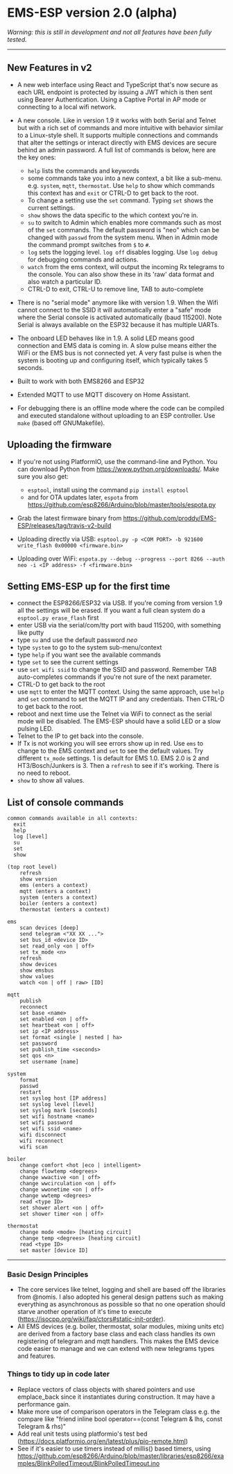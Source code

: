 # EMS-ESP version 2.0 (alpha)

*Warning: this is still in development and not all features have been fully tested.*

---

## **New Features in v2**

- A new web interface using React and TypeScript that's now secure as each URL endpoint is protected by issuing a JWT which is then sent using Bearer Authentication. Using a Captive Portal in AP mode or connecting to a local wifi network.
  
- A new console. Like in version 1.9 it works with both Serial and Telnet but with a rich set of commands and more intuitive with behavior similar to a Linux-style shell. It supports multiple connections and commands that alter the settings or interact directly with EMS devices are secure behind an admin password. A full list of commands is below, here are the key ones:
    * `help` lists the commands and keywords
    * some commands take you into a new context, a bit like a sub-menu. e.g. `system`, `mqtt`, `thermostat`. Use `help` to show which commands this context has and `exit` or CTRL-D to get back to the root.
    * To change a setting use the `set` command. Typing `set` shows the current settings.
    * `show` shows the data specific to the which context you're in.
    * `su` to switch to Admin which enables more commands such as most of the `set` commands. The default password is "neo" which can be changed with `passwd` from the system menu. When in Admin mode the command prompt switches from `$` to `#`.
    * `log` sets the logging level. `log off` disables logging. Use `log debug` for debugging commands and actions.
    * `watch` from the ems context, will output the incoming Rx telegrams to the console. You can also show these in its 'raw' data format and also watch a particular ID.
    * CTRL-D to exit, CTRL-U to remove line, TAB to auto-complete 
  
- There is no "serial mode" anymore like with version 1.9. When the Wifi cannot connect to the SSID it will automatically enter a "safe" mode where the Serial console is activated automatically (baud 115200). Note Serial is always available on the ESP32 because it has multiple UARTs.

- The onboard LED behaves like in 1.9. A solid LED means good connection and EMS data is coming in. A slow pulse means either the WiFi or the EMS bus is not connected yet. A very fast pulse is when the system is booting up and configuring itself, which typically takes 5 seconds.

- Built to work with both EMS8266 and ESP32

- Extended MQTT to use MQTT discovery on Home Assistant.

- For debugging there is an offline mode where the code can be compiled and executed standalone without uploading to an ESP controller. Use `make` (based off GNUMakefile).


## **Uploading the firmware**

- If you're not using PlatformIO, use the command-line and Python. You can download Python from https://www.python.org/downloads/. Make sure you also get:
  - `esptool`, install using the command `pip install esptool`
  - and for OTA updates later, `espota` from https://github.com/esp8266/Arduino/blob/master/tools/espota.py

- Grab the latest firmware binary from https://github.com/proddy/EMS-ESP/releases/tag/travis-v2-build
- Uploading directly via USB: `esptool.py -p <COM PORT> -b 921600 write_flash 0x00000 <firmware.bin>`
- Uploading over WiFi: `espota.py --debug --progress --port 8266 --auth neo -i <IP address> -f <firmware.bin>`

## **Setting EMS-ESP up for the first time**

 - connect the ESP8266/ESP32 via USB. If you're coming from version 1.9 all the settings will be erased. If you want a full clean system do a `esptool.py erase_flash` first
 - enter USB via the serial/com/tty port with baud 115200, with something like putty
 - type `su` and use the default password *neo*
 - type `system` to go to the system sub-menu/context
 - type `help` if you want see the available commands
 - type `set` to see the current settings
 - use `set wifi ssid` to change the SSID and password. Remember TAB auto-completes commands if you're not sure of the next parameter.
 - CTRL-D to get back to the root
 - use `mqtt` to enter the MQTT context. Using the same approach, use `help` and `set` command to set the MQTT IP and any credentials. Then CTRL-D to get back to the root.
 - reboot and next time use the Telnet via WiFi to connect as the serial mode will be disabled. The EMS-ESP should have a solid LED or a slow pulsing LED.
 - Telnet to the IP to get back into the console.
 - If Tx is not working you will see errors show up in red. Use `ems` to change to the EMS context and `set` to see the default values. Try different `tx_mode` settings. 1 is default for EMS 1.0. EMS 2.0 is 2 and HT3/Bosch/Junkers is 3. Then a `refresh` to see if it's working. There is no need to reboot.
 - `show` to show all values.

## **List of console commands**

```
common commands available in all contexts:
  exit
  help
  log [level]
  su
  set
  show

(top root level)
	refresh
	show version
	ems (enters a context)
	mqtt (enters a context)
	system (enters a context)
	boiler (enters a context)
	thermostat (enters a context)

ems
    scan devices [deep]
	send telegram <"XX XX ...">
	set bus_id <device ID>
	set read_only <on | off>
	set tx_mode <n>
	refresh
	show devices
	show emsbus
	show values
	watch <on | off | raw> [ID]

mqtt
	publish
	reconnect
	set base <name>
	set enabled <on | off>
	set heartbeat <on | off>
	set ip <IP address>
	set format <single | nested | ha>
	set password
	set publish_time <seconds>
	set qos <n>
	set username [name]

system
	format
	passwd
	restart
	set syslog host [IP address]
	set syslog level [level]
	set syslog mark [seconds]
	set wifi hostname <name>
	set wifi password
	set wifi ssid <name>
	wifi disconnect
	wifi reconnect
	wifi scan

boiler
	change comfort <hot |eco | intelligent>
	change flowtemp <degrees>
	change wwactive <on | off>
	change wwcirculation <on | off>
	change wwonetime <on | off>
	change wwtemp <degrees>
	read <type ID>
	set shower alert <on | off>
	set shower timer <on | off>

thermostat
	change mode <mode> [heating circuit]
	change temp <degrees> [heating circuit]
	read <type ID>
	set master [device ID]
```
  
----------

### **Basic Design Principles**

- The core services like telnet, logging and shell are based off the libraries from @nomis. I also adopted his general design pattens such as making everything as asynchronous as possible so that no one operation should starve another operation of it's time to execute (https://isocpp.org/wiki/faq/ctors#static-init-order).
- All EMS devices (e.g. boiler, thermostat, solar modules, mixing units etc) are derived from a factory base class and each class handles its own registering of telegram and mqtt handlers. This makes the EMS device code easier to manage and we can extend with new telegrams types and features.

### **Things to tidy up in code later**

- Replace vectors of class objects with shared pointers and use emplace_back since it instantiates during construction. It may have a performance gain.
- Make more use of comparison operators in the Telegram class e.g. the compare like "friend inline bool operator==(const Telegram & lhs, const Telegram & rhs)"
- Add real unit tests using platformio's test bed (https://docs.platformio.org/en/latest/plus/pio-remote.html)
- See if it's easier to use timers instead of millis() based timers, using https://github.com/esp8266/Arduino/blob/master/libraries/esp8266/examples/BlinkPolledTimeout/BlinkPolledTimeout.ino


